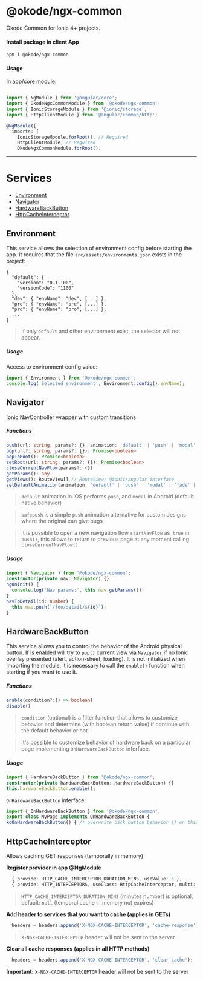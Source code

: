 # @okode/ngx-common

Okode Common for Ionic 4+ projects.

#### Install package in client App

```
npm i @okode/ngx-common
```

#### Usage

In app/core module:
```typescript

import { NgModule } from '@angular/core';
import { OkodeNgxCommonModule } from '@okode/ngx-common';
import { IonicStorageModule } from '@ionic/storage';
import { HttpClientModule } from '@angular/common/http';

@NgModule({
  imports: [
    IonicStorageModule.forRoot(), // Required
    HttpClientModule, // Required
    OkodeNgxCommonModule.forRoot(),

```

<hr>





# Services

  - [Environment](#Environment)
  - [Navigator](#Navigator)
  - [HardwareBackButton](#HardwareBackButton)
  - [HttpCacheInterceptor](#HttpCacheInterceptor)




## Environment
This service allows the selection of environment config before starting the app.
It requires that the file  `src/assets/environments.json` exists in the project: 

```
{
  "default": {
    "version": "0.1.100",
    "versionCode": "1100"
  },
  "dev": { "envName": "dev", [...] },
  "pre": { "envName": "pre", [...] },
  "pro": { "envName": "pro", [...] },
  ...
}
```
> If only `default` and other environment exist, the selector will not appear.

##### Usage

Access to environment config value:
```typescript
import { Environment } from '@okode/ngx-common';
console.log('Selected environment', Environment.config().envName);
```




## Navigator
Ionic NavController wrapper with custom transitions

##### Functions
```typescript
push(url: string, params?: {}, animation: 'default' | 'push' | 'modal' | 'fade' | 'safepush' = 'default', startNavFlow = false): Promise<boolean>
pop(url?: string, params?: {}): Promise<boolean>
popToRoot(): Promise<boolean>
setRoot(url: string, params?: {}): Promise<boolean>
closeCurrentNavFlow(params?: {}) 
getParams(): any
getViews(): RouteView[] // RouteView: @ionic/angular interface
setDefaultAnimation(animation: 'default' | 'push' | 'modal' | 'fade' | 'safepush')
```
> `default` animation in iOS performs `push`, and `modal` in Android (default native behavior)

> `safepush` is a simple `push` animation alternative for custom designs where the original can give bugs

> It is possible to open a new navigation flow `startNavFlow` as` true` in  `push()`, this allows to return to previous page at any moment calling `closeCurrentNavFlow()`

##### Usage
```typescript
import { Navigator } from '@okode/ngx-common';
constructor(private nav: Navigator) {}
ngOnInit() {
  console.log('Nav params:', this.nav.getParams());
}
navToDetail(id: number) {
  this.nav.push(`/foo/detail/${id}`);
}
```




## HardwareBackButton
This service allows you to control the behavior of the Android physical button. If is enabled will try to `pop()` current view via `Navigator` if no Ionic overlay presented (alert, action-sheet, loading). 
It is not initialized when importing the module, it is necessary to call the `enable()` function when starting if you want to use it.

##### Functions
```typescript
enable(condition?:() => boolean)
disable()
```
> `condition` (optional) is a filter function that allows to customize behavior and determine (with boolean return value) if continue with the default behavior or not.

> It's possible to customize behavior of hardware back on a particular page implementing `OnHardwareBackButton` inferface.


##### Usage
```typescript
import { HardwareBackButton } from '@okode/ngx-common';
constructor(private hardwareBackButton: HardwareBackButton) {}
this.hardwareBackButton.enable();
```
`OnHardwareBackButton` inferface:
```typescript
import { OnHardwareBackButton } from '@okode/ngx-common';
export class MyPage implements OnHardwareBackButton {
kdOnHardwareBackButton() { /* overwrite back button behavior () on this page */ }
```




## HttpCacheInterceptor

Allows caching GET responses (temporally in memory)

**Register provider in app @NgModule**
```typescript
  { provide: HTTP_CACHE_INTERCEPTOR_DURATION_MINS, useValue: 5 },
  { provide: HTTP_INTERCEPTORS, useClass: HttpCacheInterceptor, multi: true },
```
>`HTTP_CACHE_INTERCEPTOR_DURATION_MINS` (minutes number) is optional, default: `null` (temporal cache in memory not expires)

**Add header to services that you want to cache (applies in GETs)**
```typescript
  headers = headers.append('X-NGX-CACHE-INTERCEPTOR', 'cache-response');
````
>`X-NGX-CACHE-INTERCEPTOR` header will not be sent to the server

**Clear all cache responses (applies in all HTTP methods)**
```typescript
  headers = headers.append('X-NGX-CACHE-INTERCEPTOR', 'clear-cache');
````
**Important:** `X-NGX-CACHE-INTERCEPTOR` header will not be sent to the server
